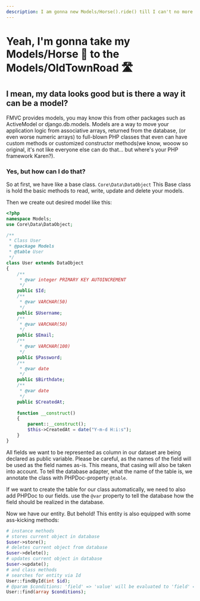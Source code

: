 ```yaml
---
description: I am gonna new Models/Horse().ride() till I can't no more
---
```


# Yeah, I'm gonna take my Models/Horse 🐎 to the Models/OldTownRoad 🛣

## I mean, my data looks good but is there a way it can be a model?

FMVC provides models, you may know this from other packages such as ActiveModel or django.db.models. Models are a way to move your application logic from associative arrays, returned from the database, \(or even worse numeric arrays\) to full-blown PHP classes that even can have custom methods or customized constructor methods\(we know, wooow so original, it's not like everyone else can do that... but where's your PHP framework Karen?\).

### Yes, but how can I do that?

So at first, we have like a base class. `Core\Data\DataObject` This Base class is hold the basic methods to read, write, update and delete your models. 

Then we create out desired model like this:

```php
<?php
namespace Models;
use Core\Data\DataObject;

/**
 * Class User
 * @package Models
 * @table User
 */
class User extends DataObject
{
    /**
     * @var integer PRIMARY KEY AUTOINCREMENT
     */
    public $Id;
    /**
     * @var VARCHAR(50)
     */
    public $Username;
    /**
     * @var VARCHAR(50)
     */
    public $Email;
    /**
     * @var VARCHAR(100)
     */
    public $Password;
    /**
     * @var date
     */
    public $Birthdate;
    /**
     * @var date
     */
    public $CreatedAt;
        
    function __construct()
    {
        parent::__construct();
        $this->CreatedAt = date("Y-m-d H:i:s");
    }
}
```

All fields we want to be represented as column in our dataset are being declared as public variable. Please be careful, as the names of the field will be used as the field names as-is. This means, that casing will also be taken into account. To tell the database adapter, what the name of the table is, we annotate the class with PHPDoc-property `@table`.

If we want to create the table for our class automatically, we need to also add PHPDoc to our fields. use the `@var` property to tell the database how the field should be realized in the database.

Now we have our entity. But behold! This entity is also equipped with some ass-kicking methods:

```php
# instance methods
# stores current object in database
$user->store();
# deletes current object from database
$user->delete();
# updates current object in database
$user->update();
# and class methods
# searches for entity via Id
User::findById(int $id);
# @param $conditions: 'field' => 'value' will be evaluated to 'field' = 'value'
User::find(array $conditions);
```

